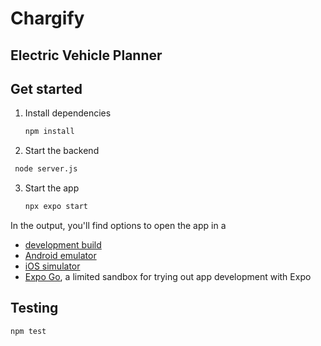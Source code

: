 # Chargify

## Electric Vehicle Planner

## Get started

1. Install dependencies

   ```bash
   npm install
   ```

2. Start the backend
  ```bash
   node server.js
   ```

3. Start the app

   ```bash
   npx expo start
   ```

In the output, you'll find options to open the app in a

- [development build](https://docs.expo.dev/develop/development-builds/introduction/)
- [Android emulator](https://docs.expo.dev/workflow/android-studio-emulator/)
- [iOS simulator](https://docs.expo.dev/workflow/ios-simulator/)
- [Expo Go](https://expo.dev/go), a limited sandbox for trying out app development with Expo

## Testing

   ```bash
   npm test
   ```